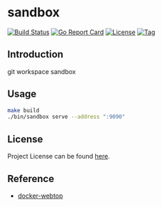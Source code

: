 # sandbox

[![Build Status](https://github.com/repo-scm/sandbox/workflows/ci/badge.svg?branch=main&event=push)](https://github.com/repo-scm/sandbox/actions?query=workflow%3Aci)
[![Go Report Card](https://goreportcard.com/badge/github.com/repo-scm/sandbox)](https://goreportcard.com/report/github.com/repo-scm/sandbox)
[![License](https://img.shields.io/github/license/repo-scm/sandbox.svg)](https://github.com/repo-scm/sandbox/blob/main/LICENSE)
[![Tag](https://img.shields.io/github/tag/repo-scm/sandbox.svg)](https://github.com/repo-scm/sandbox/tags)



## Introduction

git workspace sandbox



## Usage

```bash
make build
./bin/sandbox serve --address ":9090"
```



## License

Project License can be found [here](LICENSE).



## Reference

- [docker-webtop](https://github.com/linuxserver/docker-webtop)
